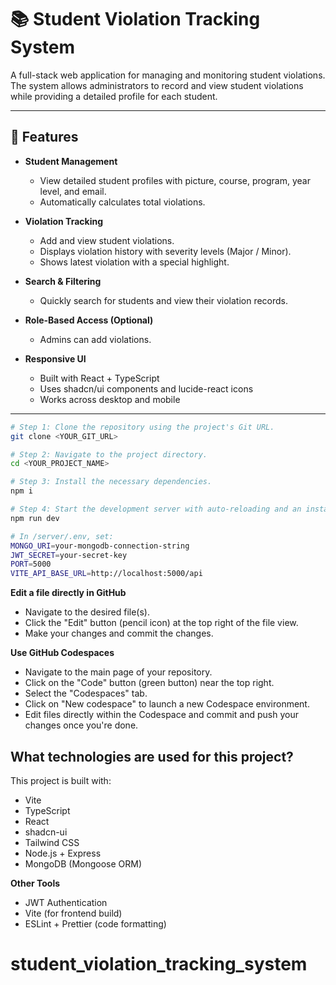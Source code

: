 

# 📚 Student Violation Tracking System

A full-stack web application for managing and monitoring student violations.  
The system allows administrators to record and view student violations while providing a detailed profile for each student.  

---

## 🚀 Features

- **Student Management**  
  - View detailed student profiles with picture, course, program, year level, and email.  
  - Automatically calculates total violations.  

- **Violation Tracking**  
  - Add and view student violations.  
  - Displays violation history with severity levels (Major / Minor).  
  - Shows latest violation with a special highlight.  

- **Search & Filtering**  
  - Quickly search for students and view their violation records.  

- **Role-Based Access (Optional)**  
  - Admins can add violations.   

- **Responsive UI**  
  - Built with React + TypeScript  
  - Uses shadcn/ui components and lucide-react icons  
  - Works across desktop and mobile  

---

```sh
# Step 1: Clone the repository using the project's Git URL.
git clone <YOUR_GIT_URL>

# Step 2: Navigate to the project directory.
cd <YOUR_PROJECT_NAME>

# Step 3: Install the necessary dependencies.
npm i

# Step 4: Start the development server with auto-reloading and an instant preview.
npm run dev

# In /server/.env, set:
MONGO_URI=your-mongodb-connection-string
JWT_SECRET=your-secret-key
PORT=5000
VITE_API_BASE_URL=http://localhost:5000/api
```

**Edit a file directly in GitHub**

- Navigate to the desired file(s).
- Click the "Edit" button (pencil icon) at the top right of the file view.
- Make your changes and commit the changes.

**Use GitHub Codespaces**

- Navigate to the main page of your repository.
- Click on the "Code" button (green button) near the top right.
- Select the "Codespaces" tab.
- Click on "New codespace" to launch a new Codespace environment.
- Edit files directly within the Codespace and commit and push your changes once you're done.

## What technologies are used for this project?

This project is built with:

- Vite
- TypeScript
- React
- shadcn-ui
- Tailwind CSS
- Node.js + Express  
- MongoDB (Mongoose ORM)  

**Other Tools**  
- JWT Authentication  
- Vite (for frontend build)  
- ESLint + Prettier (code formatting)  

# student_violation_tracking_system
